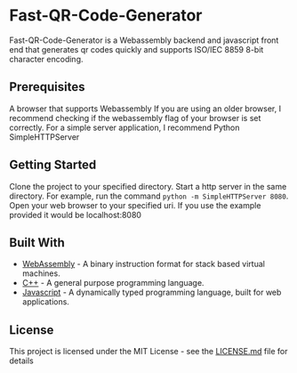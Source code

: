 # Fast-QR-Code-Generator
Fast-QR-Code-Generator is a Webassembly backend and javascript front end that generates qr codes quickly and supports ISO/IEC 8859 8-bit character encoding.

## Prerequisites
A browser that supports Webassembly
If you are using an older browser, I recommend checking if the webassembly flag of your browser is set correctly.
For a simple server application, I recommend Python SimpleHTTPServer

## Getting Started
Clone the project to your specified directory.
Start a http server in the same directory. For example, run the command `python -m SimpleHTTPServer 8080`.
Open your web browser to your specified uri. If you use the example provided it would be localhost:8080

## Built With
* [WebAssembly](https://webassembly.org/) - A binary instruction format for stack based virtual machines.
* [C++](https://en.wikipedia.org/wiki/C%2B%2B) - A general purpose programming language.
* [Javascript](https://en.wikipedia.org/wiki/JavaScript) - A dynamically typed programming language, built for web applications.

## License

This project is licensed under the MIT License - see the [LICENSE.md](https://github.com/FrontRowWithJ/Fast-QR-Code-Generator/blob/master/LICENSE) file for details
